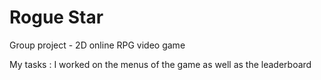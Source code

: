 # Rogue Star


Group project - 2D online RPG video game

My tasks : I worked on the menus of the game as well as the leaderboard 

